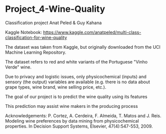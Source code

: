 # Project_4-Wine-Quality
Classification project Anat Peled & Guy Kahana

Kaggle Notebook: https://www.kaggle.com/anatpeled/multi-class-classification-for-wine-quality

The dataset was taken from Kaggle, but originally downloaded from the UCI Machine Learning Repository.

The dataset refers to red and white variants of the Portuguese "Vinho Verde" wine. 

Due to privacy and logistic issues, only physicochemical (inputs) and sensory (the output) variables are available (e.g. there is no data about grape types, wine brand, wine selling price, etc.).

The goal of our project is to predict the wine quality using its features

This prediction may assist wine makers in the producing process

Acknowledgements: P. Cortez, A. Cerdeira, F. Almeida, T. Matos and J. Reis. Modeling wine preferences by data mining from physicochemical properties. In Decision Support Systems, Elsevier, 47(4):547-553, 2009.
